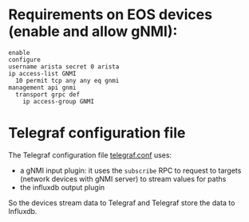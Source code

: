 # Requirements on EOS devices (enable and allow gNMI):

```
enable
configure
username arista secret 0 arista
ip access-list GNMI
  10 permit tcp any any eq gnmi
management api gnmi
  transport grpc def
    ip access-group GNMI
```

# Telegraf configuration file 

The Telegraf configuration file [telegraf.conf](telegraf.conf) uses: 
  - a gNMI input plugin: it uses the `subscribe` RPC to request to targets (network devices with gNMI server) to stream values for paths
  - the influxdb output plugin 

So the devices stream data to Telegraf and Telegraf store the data to Influxdb.  

# 




